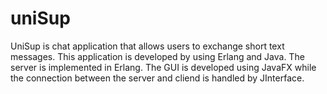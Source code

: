 # uniSup

UniSup is chat application that allows users to exchange short text messages.
This application is developed by using Erlang and Java.
The server is implemented in Erlang. The GUI is developed using JavaFX while the connection between the server and cliend is handled by JInterface.
